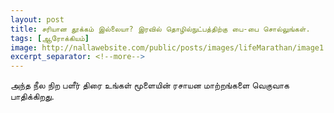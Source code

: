 ```yaml
---
layout: post
title: சரியான தூக்கம் இல்லையா? இரவில் தொழில்நுட்பத்திற்கு பை-பை சொல்லுங்கள்.
tags: [ஆரோக்கியம்]
image: http://nallawebsite.com/public/posts/images/lifeMarathan/image1.png
excerpt_separator: <!--more-->
---
```

அந்த நீல நிற பளீர் திரை உங்கள் மூளையின் ரசாயன மாற்றங்களை வெகுவாக பாதிக்கிறது. 